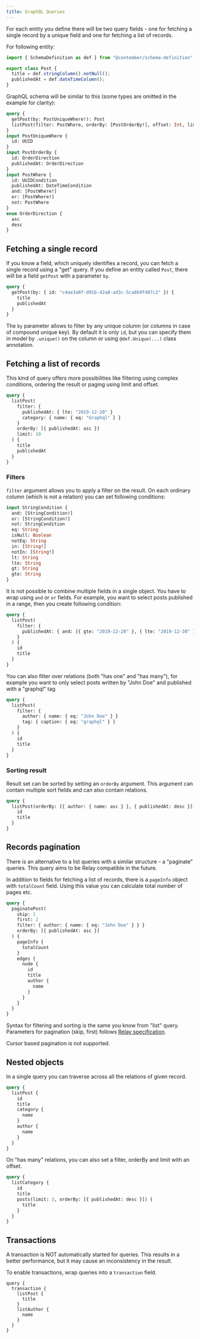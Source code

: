 ```yaml
---
title: GraphQL Queries
---
```


For each entity you define there will be two query fields - one for fetching a single record by a unique field and one for fetching a list of records.

For following entity:

```typescript
import { SchemaDefinition as def } from "@contember/schema-definition";

export class Post {
  title = def.stringColumn().notNull();
  publishedAt = def.dateTimeColumn();
}
```

GraphQL schema will be similar to this (some types are omitted in the example for clarity):

```graphql
query {
  getPost(by: PostUniqueWhere!): Post
  listPost(filter: PostWhere, orderBy: [PostOrderBy!], offset: Int, limit: Int): [Post]
}
input PostUniqueWhere {
  id: UUID
}
input PostOrderBy {
  id: OrderDirection
  publishedAt: OrderDirection
}
input PostWhere {
  id: UUIDCondition
  publishedAt: DateTimeCondition
  and: [PostWhere!]
  or: [PostWhere!]
  not: PostWhere
}
enum OrderDirection {
  asc
  desc
}
```

## Fetching a single record

If you know a field, which uniquely identifies a record, you can fetch a single record using a "get" query. If you define an entity called `Post`, there will be a field `getPost` with a parameter `by`.

```graphql
query {
  getPost(by: { id: "c4ae3a0f-d91b-42a8-ad3c-5ca6b9f407c2" }) {
    title
    publishedAt
  }
}
```

The `by` parameter allows to filter by any unique column (or columns in case of compound unique key). By default it is only `id`, but you can specify them in model by `.unique()` on the column or using `@def.Unique(...)` class annotation.

## Fetching a list of records

This kind of query offers more possibilities like filtering using complex conditions, ordering the result or paging using limit and offset.

```graphql
query {
  listPost(
    filter: {
      publishedAt: { lte: "2019-12-20" }
      category: { name: { eq: "Graphql" } }
    }
    orderBy: [{ publishedAt: asc }]
    limit: 10
  ) {
    title
    publishedAt
  }
}
```

### Filters

`filter` argument allows you to apply a filter on the result. On each ordinary column (which is not a relation) you can set following conditions:

```graphql
input StringCondition {
  and: [StringCondition!]
  or: [StringCondition!]
  not: StringCondition
  eq: String
  isNull: Boolean
  notEq: String
  in: [String!]
  notIn: [String!]
  lt: String
  lte: String
  gt: String
  gte: String
}
```

It is not possible to combine multiple fields in a single object. You have to wrap using `and` or `or` fields. For example, you want to select posts published in a range, then you create following condition:

```graphql
query {
  listPost(
    filter: {
      publishedAt: { and: [{ gte: "2019-12-20" }, { lte: "2019-12-30" }] }
    }
  ) {
    id
    title
  }
}
```

You can also filter over relations (both "has one" and "has many"), for example you want to only select posts written by "John Doe" and published with a "graphql" tag

```graphql
query {
  listPost(
    filter: {
      author: { name: { eq: "John Doe" } }
      tag: { caption: { eq: "graphql" } }
    }
  ) {
    id
    title
  }
}
```

### Sorting result

Result set can be sorted by setting an `orderBy` argument. This argument can contain multiple sort fields and can also contain relations.

```graphql
query {
  listPost(orderBy: [{ author: { name: asc } }, { publishedAt: desc }]) {
    id
    title
  }
}
```

## Records pagination

There is an alternative to a list queries with a similar structure - a "paginate" queries. This query aims to be Relay compatible in the future.

In addition to fields for fetching a list of records, there is a `pageInfo` object with `totalCount` field. Using this value you can calculate total number of pages etc.

```graphql
query {
  paginatePost(
    skip: 1
    first: 2
    filter: { author: { name: { eq: "John Doe" } } }
    orderBy: [{ publishedAt: asc }]
  ) {
    pageInfo {
      totalCount
    }
    edges {
      node {
        id
        title
        author {
          name
        }
      }
    }
  }
}
```

Syntax for filtering and sorting is the same you know from "list" query. Parameters for pagination (skip, first) follows [Relay specification](https://facebook.github.io/relay/graphql/connections.htm).

Cursor based pagination is not supported.

## Nested objects

In a single query you can traverse across all the relations of given record.

```graphql
query {
  listPost {
    id
    title
    category {
      name
    }
    author {
      name
    }
  }
}
```

On "has many" relations, you can also set a filter, orderBy and limit with an offset.

```graphql
query {
  listCategory {
    id
    title
    posts(limit: 3, orderBy: [{ publishedAt: desc }]) {
      title
    }
  }
}
```

## Transactions

A transaction is NOT automatically started for queries. This results in a better performance, but it may cause an inconsistency in the result.

To enable transactions, wrap queries into a `transaction` field.

```
query {
  transaction {
    listPost {
      title
    }
    listAuthor {
      name
    }
  }
}
```
